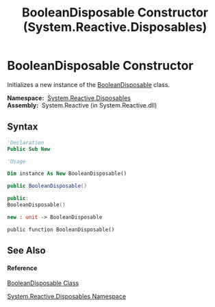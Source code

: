 ﻿---
title: BooleanDisposable Constructor  (System.Reactive.Disposables)
TOCTitle: BooleanDisposable Constructor
ms:assetid: M:System.Reactive.Disposables.BooleanDisposable.#ctor
ms:mtpsurl: https://msdn.microsoft.com/en-us/library/system.reactive.disposables.booleandisposable.booleandisposable(v=VS.103)
ms:contentKeyID: 36069227
ms.date: 06/28/2011
mtps_version: v=VS.103
f1_keywords:
- System.Reactive.Disposables.BooleanDisposable.#ctor
- System.Reactive.Disposables.BooleanDisposable.BooleanDisposable
dev_langs:
- CSharp
- JScript
- VB
- FSharp
- c++
---

# BooleanDisposable Constructor

Initializes a new instance of the [BooleanDisposable](hh229692\(v=vs.103\).md) class.

**Namespace:**  [System.Reactive.Disposables](hh229090\(v=vs.103\).md)  
**Assembly:**  System.Reactive (in System.Reactive.dll)

## Syntax

``` vb
'Declaration
Public Sub New
```

``` vb
'Usage

Dim instance As New BooleanDisposable()
```

``` csharp
public BooleanDisposable()
```

``` c++
public:
BooleanDisposable()
```

``` fsharp
new : unit -> BooleanDisposable
```

``` jscript
public function BooleanDisposable()
```

## See Also

#### Reference

[BooleanDisposable Class](hh229692\(v=vs.103\).md)

[System.Reactive.Disposables Namespace](hh229090\(v=vs.103\).md)

